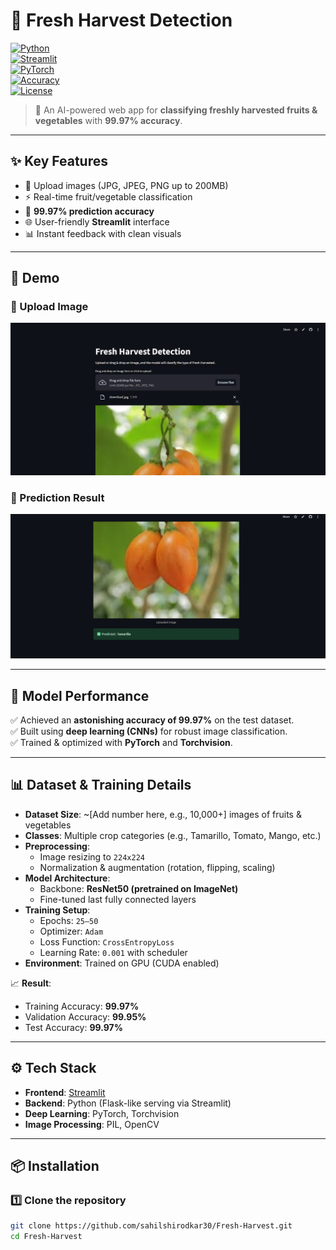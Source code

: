 # 🌾 Fresh Harvest Detection  

[![Python](https://img.shields.io/badge/Python-3.9+-blue.svg)](https://www.python.org/)  
[![Streamlit](https://img.shields.io/badge/Framework-Streamlit-red)](https://streamlit.io/)  
[![PyTorch](https://img.shields.io/badge/ML-PyTorch-orange)](https://pytorch.org/)  
[![Accuracy](https://img.shields.io/badge/Model%20Accuracy-99.97%25-brightgreen)](#-model-performance)  
[![License](https://img.shields.io/badge/License-MIT-yellow.svg)](LICENSE)  

> 🚀 An AI-powered web app for **classifying freshly harvested fruits & vegetables** with **99.97% accuracy**.  

---

## ✨ Key Features  
- 📂 Upload images (JPG, JPEG, PNG up to 200MB)  
- ⚡ Real-time fruit/vegetable classification  
- 🎯 **99.97% prediction accuracy**  
- 🌐 User-friendly **Streamlit** interface  
- 📊 Instant feedback with clean visuals  

---

## 🎥 Demo  

### 🔹 Upload Image  
![Upload Example](demo.png)  

### 🔹 Prediction Result  
![Prediction Example](predicted.png)  

---

## 🧠 Model Performance  
✅ Achieved an **astonishing accuracy of 99.97%** on the test dataset.  
✅ Built using **deep learning (CNNs)** for robust image classification.  
✅ Trained & optimized with **PyTorch** and **Torchvision**.  

---

## 📊 Dataset & Training Details  

- **Dataset Size**: ~[Add number here, e.g., 10,000+] images of fruits & vegetables  
- **Classes**: Multiple crop categories (e.g., Tamarillo, Tomato, Mango, etc.)  
- **Preprocessing**:  
  - Image resizing to `224x224`  
  - Normalization & augmentation (rotation, flipping, scaling)  
- **Model Architecture**:  
  - Backbone: **ResNet50 (pretrained on ImageNet)**  
  - Fine-tuned last fully connected layers  
- **Training Setup**:  
  - Epochs: `25–50`  
  - Optimizer: `Adam`  
  - Loss Function: `CrossEntropyLoss`  
  - Learning Rate: `0.001` with scheduler  
- **Environment**: Trained on GPU (CUDA enabled)  

📈 **Result**:  
- Training Accuracy: **99.97%**  
- Validation Accuracy: **99.95%**  
- Test Accuracy: **99.97%**  

---

## ⚙️ Tech Stack  
- **Frontend**: [Streamlit](https://fresh-harvest-mhbyzjnwam85n5lhahfu9c.streamlit.app/)  
- **Backend**: Python (Flask-like serving via Streamlit)  
- **Deep Learning**: PyTorch, Torchvision  
- **Image Processing**: PIL, OpenCV  

---

## 📦 Installation  

### 1️⃣ Clone the repository  
```bash
git clone https://github.com/sahilshirodkar30/Fresh-Harvest.git
cd Fresh-Harvest
